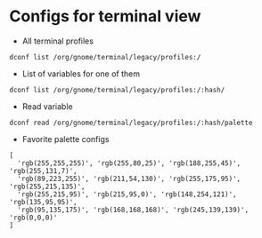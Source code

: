 # Configs for terminal view

* All terminal profiles  
```
dconf list /org/gnome/terminal/legacy/profiles:/
```

* List of variables for one of them  
```
dconf list /org/gnome/terminal/legacy/profiles:/:hash/
```

* Read variable  
```
dconf read /org/gnome/terminal/legacy/profiles:/:hash/palette
```

* Favorite palette configs
```
[
  'rgb(255,255,255)', 'rgb(255,80,25)', 'rgb(188,255,45)', 'rgb(255,131,7)',  
  'rgb(89,223,255)', 'rgb(211,54,130)', 'rgb(255,175,95)', 'rgb(255,215,135)',  
  'rgb(255,215,95)', 'rgb(215,95,0)', 'rgb(148,254,121)', 'rgb(135,95,95)',  
  'rgb(95,135,175)', 'rgb(168,168,168)', 'rgb(245,139,139)', 'rgb(0,0,0)'
]
```
